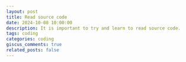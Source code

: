 ```yaml
---
layout: post
title: Read source code
date: 2024-10-08 10:00:00
description: It is important to try and learn to read source code.
tags: coding
categories: coding
giscus_comments: true
related_posts: false
---
```



